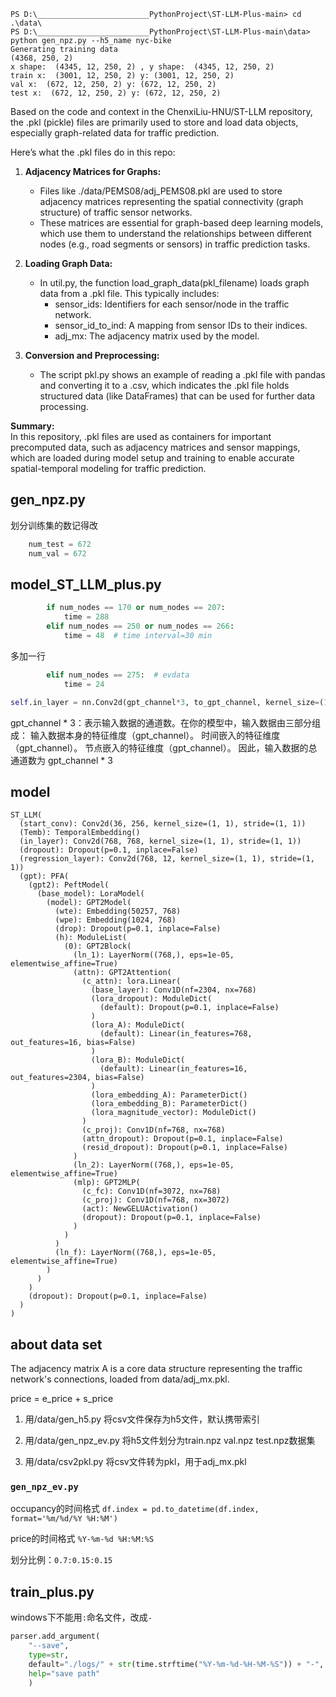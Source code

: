 ```
PS D:\_________________________PythonProject\ST-LLM-Plus-main> cd .\data\
PS D:\_________________________PythonProject\ST-LLM-Plus-main\data> python gen_npz.py --h5_name nyc-bike
Generating training data
(4368, 250, 2)
x shape:  (4345, 12, 250, 2) , y shape:  (4345, 12, 250, 2)
train x:  (3001, 12, 250, 2) y: (3001, 12, 250, 2)
val x:  (672, 12, 250, 2) y: (672, 12, 250, 2)
test x:  (672, 12, 250, 2) y: (672, 12, 250, 2)
```

Based on the code and context in the ChenxiLiu-HNU/ST-LLM repository, the .pkl (pickle) files are primarily used to store and load data objects, especially graph-related data for traffic prediction.

Here’s what the .pkl files do in this repo:

1. **Adjacency Matrices for Graphs:**  
   - Files like ./data/PEMS08/adj_PEMS08.pkl are used to store adjacency matrices representing the spatial connectivity (graph structure) of traffic sensor networks.  
   - These matrices are essential for graph-based deep learning models, which use them to understand the relationships between different nodes (e.g., road segments or sensors) in traffic prediction tasks.

2. **Loading Graph Data:**  
   - In util.py, the function load_graph_data(pkl_filename) loads graph data from a .pkl file. This typically includes:
     - sensor_ids: Identifiers for each sensor/node in the traffic network.
     - sensor_id_to_ind: A mapping from sensor IDs to their indices.
     - adj_mx: The adjacency matrix used by the model.

3. **Conversion and Preprocessing:**  
   - The script pkl.py shows an example of reading a .pkl file with pandas and converting it to a .csv, which indicates the .pkl file holds structured data (like DataFrames) that can be used for further data processing.

**Summary:**  
In this repository, .pkl files are used as containers for important precomputed data, such as adjacency matrices and sensor mappings, which are loaded during model setup and training to enable accurate spatial-temporal modeling for traffic prediction.

## gen_npz.py 

划分训练集的数记得改

```python
    num_test = 672 
    num_val = 672
```


## model_ST_LLM_plus.py

```python
        if num_nodes == 170 or num_nodes == 207:
            time = 288
        elif num_nodes == 250 or num_nodes == 266:
            time = 48  # time interval=30 min
```

多加一行

```python
        elif num_nodes == 275:  # evdata
            time = 24
```


```python
self.in_layer = nn.Conv2d(gpt_channel*3, to_gpt_channel, kernel_size=(1, 1))
```

gpt_channel * 3：表示输入数据的通道数。在你的模型中，输入数据由三部分组成：
输入数据本身的特征维度（gpt_channel）。
时间嵌入的特征维度（gpt_channel）。
节点嵌入的特征维度（gpt_channel）。
因此，输入数据的总通道数为 gpt_channel * 3


## model
```
ST_LLM(
  (start_conv): Conv2d(36, 256, kernel_size=(1, 1), stride=(1, 1))
  (Temb): TemporalEmbedding()
  (in_layer): Conv2d(768, 768, kernel_size=(1, 1), stride=(1, 1))
  (dropout): Dropout(p=0.1, inplace=False)
  (regression_layer): Conv2d(768, 12, kernel_size=(1, 1), stride=(1, 1))
  (gpt): PFA(
    (gpt2): PeftModel(
      (base_model): LoraModel(
        (model): GPT2Model(
          (wte): Embedding(50257, 768)
          (wpe): Embedding(1024, 768)
          (drop): Dropout(p=0.1, inplace=False)
          (h): ModuleList(
            (0): GPT2Block(
              (ln_1): LayerNorm((768,), eps=1e-05, elementwise_affine=True)
              (attn): GPT2Attention(
                (c_attn): lora.Linear(
                  (base_layer): Conv1D(nf=2304, nx=768)
                  (lora_dropout): ModuleDict(
                    (default): Dropout(p=0.1, inplace=False)
                  )
                  (lora_A): ModuleDict(
                    (default): Linear(in_features=768, out_features=16, bias=False)
                  )
                  (lora_B): ModuleDict(
                    (default): Linear(in_features=16, out_features=2304, bias=False)
                  )
                  (lora_embedding_A): ParameterDict()
                  (lora_embedding_B): ParameterDict()
                  (lora_magnitude_vector): ModuleDict()
                )
                (c_proj): Conv1D(nf=768, nx=768)
                (attn_dropout): Dropout(p=0.1, inplace=False)
                (resid_dropout): Dropout(p=0.1, inplace=False)
              )
              (ln_2): LayerNorm((768,), eps=1e-05, elementwise_affine=True)
              (mlp): GPT2MLP(
                (c_fc): Conv1D(nf=3072, nx=768)
                (c_proj): Conv1D(nf=768, nx=3072)
                (act): NewGELUActivation()
                (dropout): Dropout(p=0.1, inplace=False)
              )
            )
          )
          (ln_f): LayerNorm((768,), eps=1e-05, elementwise_affine=True)
        )
      )
    )
    (dropout): Dropout(p=0.1, inplace=False)
  )
)
```

## about data set

The adjacency matrix A is a core data structure representing the traffic network's connections, loaded from data/adj_mx.pkl.

price = e_price + s_price

1. 用/data/gen_h5.py 将csv文件保存为h5文件，默认携带索引

2. 用/data/gen_npz_ev.py 将h5文件划分为train.npz val.npz test.npz数据集

3. 用/data/csv2pkl.py 将csv文件转为pkl，用于adj_mx.pkl

### `gen_npz_ev.py`

occupancy的时间格式 `df.index = pd.to_datetime(df.index, format='%m/%d/%Y %H:%M') `

price的时间格式 `%Y-%m-%d %H:%M:%S` 

划分比例：`0.7:0.15:0.15`


## train_plus.py

windows下不能用`:`命名文件，改成`-`

```python
parser.add_argument(
    "--save",
    type=str,
    default="./logs/" + str(time.strftime("%Y-%m-%d-%H-%M-%S")) + "-",
    help="save path"
    )
```




